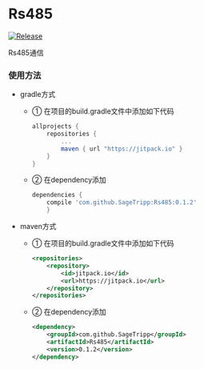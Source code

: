 # Rs485
[![Release](https://jitpack.io/v/SageTripp/Rs485.svg)](https://jitpack.io/#SageTripp/Rs485)

Rs485通信

### 使用方法
* gradle方式
    - ① 在项目的build.gradle文件中添加如下代码
    
        ```groovy
        allprojects {
            repositories {
                ...
                maven { url "https://jitpack.io" }
            }
        }
        ```

    - ② 在dependency添加
            
        ```groovy 
        dependencies {
            compile 'com.github.SageTripp:Rs485:0.1.2'
            }
        ```
        
* maven方式
    - ① 在项目的build.gradle文件中添加如下代码
    
        ```xml
        <repositories>
        	<repository>
        		<id>jitpack.io</id>
        		<url>https://jitpack.io</url>
        	</repository>
        </repositories>
        ```

    - ② 在dependency添加
            
        ```xml
        <dependency>
        	<groupId>com.github.SageTripp</groupId>
        	<artifactId>Rs485</artifactId>
        	<version>0.1.2</version>
        </dependency>
        ```
        